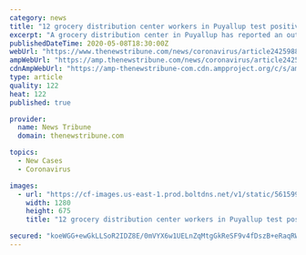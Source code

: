 ```yaml
---
category: news
title: "12 grocery distribution center workers in Puyallup test positive for COVID-19"
excerpt: "A grocery distribution center in Puyallup has reported an outbreak of COVID-19 among its workers. The outbreak occurred at the Fred Meyer Distribution Center, 349 Valley Ave. NW. In response to questions Friday morning from The News Tribune,"
publishedDateTime: 2020-05-08T18:30:00Z
webUrl: "https://www.thenewstribune.com/news/coronavirus/article242598896.html"
ampWebUrl: "https://amp.thenewstribune.com/news/coronavirus/article242598896.html"
cdnAmpWebUrl: "https://amp-thenewstribune-com.cdn.ampproject.org/c/s/amp.thenewstribune.com/news/coronavirus/article242598896.html"
type: article
quality: 122
heat: 122
published: true

provider:
  name: News Tribune
  domain: thenewstribune.com

topics:
  - New Cases
  - Coronavirus

images:
  - url: "https://cf-images.us-east-1.prod.boltdns.net/v1/static/5615998024001/578e3f38-f2c4-4a8b-bfe2-d90285373334/92926100-c513-4199-8773-8e05ce8d1827/1280x720/match/image.jpg"
    width: 1280
    height: 675
    title: "12 grocery distribution center workers in Puyallup test positive for COVID-19"

secured: "koeWGG+ewGkLLSoR2IDZ8E/0mVYX6w1UELnZqMtgGkReSF9v4fDszB+eRaqRWsoTGB3C6C3yNqZwAns+MnLQyWzvHk3Sr6Nau+norTYerM6NKU+ra1M+QB/u+aWhpuCKGM4kCQsM+QLXze8n08kGY10+O4X/2Ow7qiWDwkO9zNaTr/KDOxDk9PCRlEpqPP/BMM5tVQ3PgZwlV/VmqCFAHSts0PfRPePAOBKQTZqHWIhyxoHxsgy1H7kk1TCBgIyl0ZXk4N1jTDaNWFk68WiGVp5YvmfvdpK5QvO+pdHekymta2kGx2dH4tBhIjTt6CeUq8vOzk/52GQFVpBwHjwmzF0D2RZe8WOXvRcTls6G4sR7Sx27RBfYMle43zOp59oxjBYViCYm0+/rJpKDrXU3vZP5+zcBifRQ7KYE719lHdsXMAgeLRNgJkzTUgvnWiQNppmo8Y9dLR5hSLCsMh2/sM8vzhBCKyO5botz+leVFTE=;TAIDgCysC4tx4GNkmQZ+iw=="
---
```


